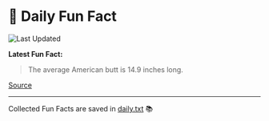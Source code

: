 # 🌟 Daily Fun Fact

![Last Updated](https://img.shields.io/badge/Last_Updated-2025_08_18-blue?style=flat-square)

**Latest Fun Fact:**

> The average American butt is 14.9 inches long.

[Source](http://www.djtech.net/humor/useless_facts.htm)

---

Collected Fun Facts are saved in [daily.txt](daily.txt) 📚
